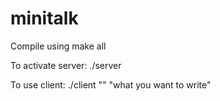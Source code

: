 # minitalk

Compile using make all

To activate server: ./server

To use client: ./client "<PID from server>" "what you want to write"
